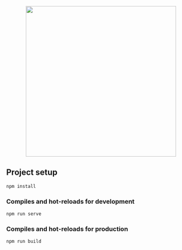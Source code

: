 <p align="center"><a href="https://www.vuemastery.com/courses/intro-to-vue-js/vue-instance" target="_blank"><img src="https://www.vuemastery.com/images/vuemastery.svg" width="400"></a></p>

## Project setup
```
npm install
```

### Compiles and hot-reloads for development
```
npm run serve
```


### Compiles and hot-reloads for production
```
npm run build
```
